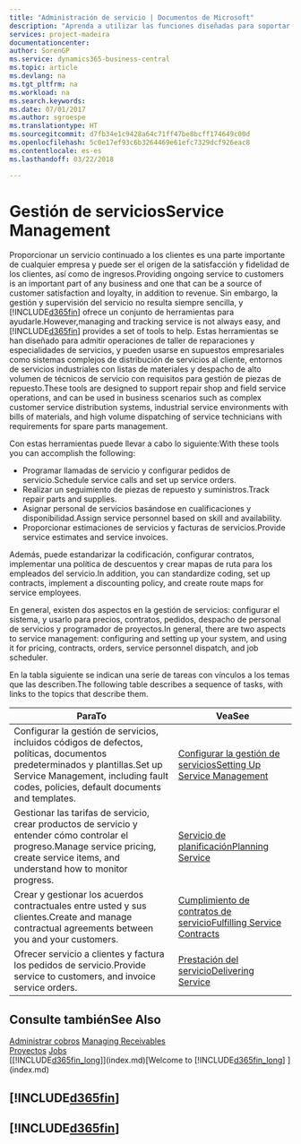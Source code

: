 ```yaml
---
title: "Administración de servicio | Documentos de Microsoft"
description: "Aprenda a utilizar las funciones diseñadas para soportar las operaciones del taller de reparaciones y del servicio de campo."
services: project-madeira
documentationcenter: 
author: SorenGP
ms.service: dynamics365-business-central
ms.topic: article
ms.devlang: na
ms.tgt_pltfrm: na
ms.workload: na
ms.search.keywords: 
ms.date: 07/01/2017
ms.author: sgroespe
ms.translationtype: HT
ms.sourcegitcommit: d7fb34e1c9428a64c71ff47be8bcff174649c00d
ms.openlocfilehash: 5c0e17ef93c6b3264469e61efc7329dcf926eac8
ms.contentlocale: es-es
ms.lasthandoff: 03/22/2018

---
```

# <a name="service-management"></a><span data-ttu-id="255ea-103">Gestión de servicios</span><span class="sxs-lookup"><span data-stu-id="255ea-103">Service Management</span></span>
<span data-ttu-id="255ea-104">Proporcionar un servicio continuado a los clientes es una parte importante de cualquier empresa y puede ser el origen de la satisfacción y fidelidad de los clientes, así como de ingresos.</span><span class="sxs-lookup"><span data-stu-id="255ea-104">Providing ongoing service to customers is an important part of any business and one that can be a source of customer satisfaction and loyalty, in addition to revenue.</span></span> <span data-ttu-id="255ea-105">Sin embargo, la gestión y supervisión del servicio no resulta siempre sencilla, y [!INCLUDE[d365fin](includes/d365fin_md.md)] ofrece un conjunto de herramientas para ayudarle.</span><span class="sxs-lookup"><span data-stu-id="255ea-105">However,managing and tracking service is not always easy, and [!INCLUDE[d365fin](includes/d365fin_md.md)] provides a set of tools to help.</span></span> <span data-ttu-id="255ea-106">Estas herramientas se han diseñado para admitir operaciones de taller de reparaciones y especialidades de servicios, y pueden usarse en supuestos empresariales como sistemas complejos de distribución de servicios al cliente, entornos de servicios industriales con listas de materiales y despacho de alto volumen de técnicos de servicio con requisitos para gestión de piezas de repuesto.</span><span class="sxs-lookup"><span data-stu-id="255ea-106">These tools are designed to support repair shop and field service operations, and can be used in business scenarios such as complex customer service distribution systems, industrial service environments with bills of materials, and high volume dispatching of service technicians with requirements for spare parts management.</span></span>  

 <span data-ttu-id="255ea-107">Con estas herramientas puede llevar a cabo lo siguiente:</span><span class="sxs-lookup"><span data-stu-id="255ea-107">With these tools you can accomplish the following:</span></span>  

* <span data-ttu-id="255ea-108">Programar llamadas de servicio y configurar pedidos de servicio.</span><span class="sxs-lookup"><span data-stu-id="255ea-108">Schedule service calls and set up service orders.</span></span>  
* <span data-ttu-id="255ea-109">Realizar un seguimiento de piezas de repuesto y suministros.</span><span class="sxs-lookup"><span data-stu-id="255ea-109">Track repair parts and supplies.</span></span>  
* <span data-ttu-id="255ea-110">Asignar personal de servicios basándose en cualificaciones y disponibilidad.</span><span class="sxs-lookup"><span data-stu-id="255ea-110">Assign service personnel based on skill and availability.</span></span>  
* <span data-ttu-id="255ea-111">Proporcionar estimaciones de servicios y facturas de servicios.</span><span class="sxs-lookup"><span data-stu-id="255ea-111">Provide service estimates and service invoices.</span></span>  

<span data-ttu-id="255ea-112">Además, puede estandarizar la codificación, configurar contratos, implementar una política de descuentos y crear mapas de ruta para los empleados del servicio.</span><span class="sxs-lookup"><span data-stu-id="255ea-112">In addition, you can standardize coding, set up contracts, implement a discounting policy, and create route maps for service employees.</span></span>  

<span data-ttu-id="255ea-113">En general, existen dos aspectos en la gestión de servicios: configurar el sistema, y usarlo para precios, contratos, pedidos, despacho de personal de servicios y programador de proyectos.</span><span class="sxs-lookup"><span data-stu-id="255ea-113">In general, there are two aspects to service management: configuring and setting up your system, and using it for pricing, contracts, orders, service personnel dispatch, and job scheduler.</span></span>  

<span data-ttu-id="255ea-114">En la tabla siguiente se indican una serie de tareas con vínculos a los temas que las describen.</span><span class="sxs-lookup"><span data-stu-id="255ea-114">The following table describes a sequence of tasks, with links to the topics that describe them.</span></span>   

|<span data-ttu-id="255ea-115">**Para**</span><span class="sxs-lookup"><span data-stu-id="255ea-115">**To**</span></span>|<span data-ttu-id="255ea-116">**Vea**</span><span class="sxs-lookup"><span data-stu-id="255ea-116">**See**</span></span>|  
|------------|-------------|  
|<span data-ttu-id="255ea-117">Configurar la gestión de servicios, incluidos códigos de defectos, políticas, documentos predeterminados y plantillas.</span><span class="sxs-lookup"><span data-stu-id="255ea-117">Set up Service Management, including fault codes, policies, default documents and templates.</span></span>|[<span data-ttu-id="255ea-118">Configurar la gestión de servicios</span><span class="sxs-lookup"><span data-stu-id="255ea-118">Setting Up Service Management</span></span>](service-setup-service.md)|  
|<span data-ttu-id="255ea-119">Gestionar las tarifas de servicio, crear productos de servicio y entender cómo controlar el progreso.</span><span class="sxs-lookup"><span data-stu-id="255ea-119">Manage service pricing, create service items, and understand how to monitor progress.</span></span>|[<span data-ttu-id="255ea-120">Servicio de planificación</span><span class="sxs-lookup"><span data-stu-id="255ea-120">Planning Service</span></span>](service-plan-service.md)|  
|<span data-ttu-id="255ea-121">Crear y gestionar los acuerdos contractuales entre usted y sus clientes.</span><span class="sxs-lookup"><span data-stu-id="255ea-121">Create and manage contractual agreements between you and your customers.</span></span>|[<span data-ttu-id="255ea-122">Cumplimiento de contratos de servicio</span><span class="sxs-lookup"><span data-stu-id="255ea-122">Fulfilling Service Contracts</span></span>](service-fulfill-service-contracts.md)|  
|<span data-ttu-id="255ea-123">Ofrecer servicio a clientes y factura los pedidos de servicio.</span><span class="sxs-lookup"><span data-stu-id="255ea-123">Provide service to customers, and invoice service orders.</span></span>|[<span data-ttu-id="255ea-124">Prestación del servicio</span><span class="sxs-lookup"><span data-stu-id="255ea-124">Delivering Service</span></span>](service-deliver-service.md)|  

## <a name="see-also"></a><span data-ttu-id="255ea-125">Consulte también</span><span class="sxs-lookup"><span data-stu-id="255ea-125">See Also</span></span>  
<span data-ttu-id="255ea-126">[Administrar cobros](receivables-manage-receivables.md) </span><span class="sxs-lookup"><span data-stu-id="255ea-126">[Managing Receivables](receivables-manage-receivables.md) </span></span>  
<span data-ttu-id="255ea-127">[Proyectos](projects-how-create-jobs.md) </span><span class="sxs-lookup"><span data-stu-id="255ea-127">[Jobs](projects-how-create-jobs.md) </span></span>  
<span data-ttu-id="255ea-128">[[!INCLUDE[d365fin_long](includes/d365fin_long_md.md)]](index.md)</span><span class="sxs-lookup"><span data-stu-id="255ea-128">[Welcome to [!INCLUDE[d365fin_long](includes/d365fin_long_md.md)] ](index.md)</span></span>

## [!INCLUDE[d365fin](includes/free_trial_md.md)]  
## [!INCLUDE[d365fin](includes/training_link_md.md)]

